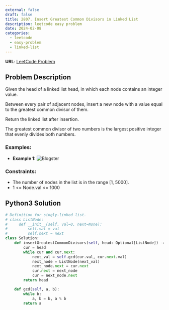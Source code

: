 ```yaml
---
external: false
draft: false
title: 2807. Insert Greatest Common Divisors in Linked List
description: leetcode easy problem
date: 2024-02-08
categories:
  - leetcode
  - easy-problem
  - linked-list
---
```


**URL**: [LeetCode Problem](https://leetcode.com/problems/insert-greatest-common-divisors-in-linked-list/description/)

## Problem Description

Given the head of a linked list head, in which each node contains an integer value.

Between every pair of adjacent nodes, insert a new node with a value equal to the greatest common divisor of them.

Return the linked list after insertion.

The greatest common divisor of two numbers is the largest positive integer that evenly divides both numbers.

### Examples:

- **Example 1:**
  ![Blogster](/images/greatest-divider.png)

### Constraints:

- The number of nodes in the list is in the range [1, 5000].
- 1 <= Node.val <= 1000

## Python3 Solution

```python
# Definition for singly-linked list.
# class ListNode:
#     def __init__(self, val=0, next=None):
#         self.val = val
#         self.next = next
class Solution:
    def insertGreatestCommonDivisors(self, head: Optional[ListNode]) -> Optional[ListNode]:
        cur = head
        while cur and cur.next:
            next_val = self.gcd(cur.val, cur.next.val)
            next_node = ListNode(next_val)
            next_node.next = cur.next
            cur.next = next_node
            cur = next_node.next
        return head

    def gcd(self, a, b):
        while b:
            a, b = b, a % b
        return a

```
